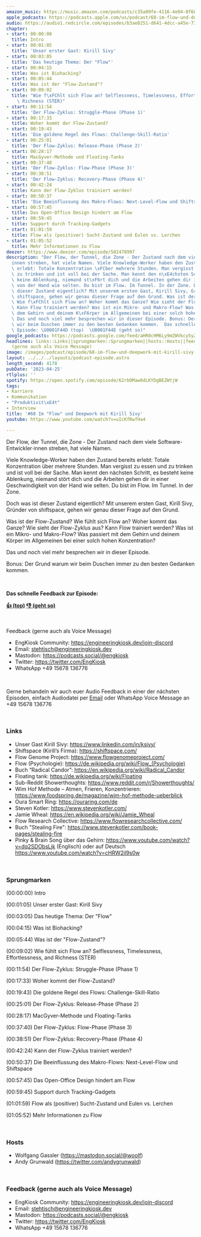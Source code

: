 ```yaml
---
amazon_music: https://music.amazon.com/podcasts/c35a09fe-4116-4e04-8f68-77d61b112e46/episodes/b1f7d627-14e1-4d05-bb2a-b5b0bccb01b0
apple_podcasts: https://podcasts.apple.com/us/podcast/68-im-flow-und-deepwork-mit-kirill-sivy/id1603082924?i=1000610502910&uo=4
audio: https://audio1.redcircle.com/episodes/b3ae8251-d641-4dcc-a45e-73dc88c91c3c/stream.mp3
chapter:
- start: 00:00:00
  title: Intro
- start: 00:01:05
  title: 'Unser erster Gast: Kirill Sivy'
- start: 00:03:05
  title: 'Das heutige Thema: Der "Flow"'
- start: 00:04:15
  title: Was ist Biohacking?
- start: 00:05:44
  title: Was ist der "Flow-Zustand"?
- start: 00:09:02
  title: "Wie f\xFChlt sich Flow an? Selflessness, Timelessness, Effortlessness, and\
    \ Richness (STER)"
- start: 00:11:54
  title: 'Der Flow-Zyklus: Struggle-Phase (Phase 1)'
- start: 00:17:33
  title: Woher kommt der Flow-Zustand?
- start: 00:19:43
  title: 'Die goldene Regel des Flows: Challenge-Skill-Ratio'
- start: 00:25:01
  title: 'Der Flow-Zyklus: Release-Phase (Phase 2)'
- start: 00:28:17
  title: MacGyver-Methode und Floating-Tanks
- start: 00:37:40
  title: 'Der Flow-Zyklus: Flow-Phase (Phase 3)'
- start: 00:38:51
  title: 'Der Flow-Zyklus: Recovery-Phase (Phase 4)'
- start: 00:42:24
  title: Kann der Flow-Zyklus trainiert werden?
- start: 00:50:37
  title: 'Die Beeinflussung des Makro-Flows: Next-Level-Flow und Shiftspace'
- start: 00:57:45
  title: Das Open-Office Design hindert am Flow
- start: 00:59:45
  title: Support durch Tracking-Gadgets
- start: 01:01:59
  title: Flow als (positiver) Sucht-Zustand und Eulen vs. Lerchen
- start: 01:05:52
  title: Mehr Informationen zu Flow
deezer: https://www.deezer.com/episode/502478997
description: "Der Flow, der Tunnel, die Zone - Der Zustand nach dem viele Software-Entwickler\u22C5\
  innen streben, hat viele Namen. Viele Knowledge-Worker haben den Zustand bereits\
  \ erlebt: Totale Konzentration \xFCber mehrere Stunden. Man vergisst zu essen und\
  \ zu trinken und ist voll bei der Sache. Man kennt den n\xE4chsten Schritt, es besteht\
  \ keine Ablenkung, niemand st\xF6rt dich und die Arbeiten gehen dir in einer Geschwindigkeit\
  \ von der Hand wie selten. Du bist im Flow. Im Tunnel. In der Zone. Doch was ist\
  \ dieser Zustand eigentlich? Mit unserem ersten Gast, Kirill Sivy, Gr\xFCnder von\
  \ shiftspace, gehen wir genau dieser Frage auf den Grund. Was ist der Flow-Zustand?\
  \ Wie f\xFChlt sich Flow an? Woher kommt das Ganze? Wie sieht der Flow-Zyklus aus?\
  \ Kann Flow trainiert werden? Was ist ein Mikro- und Makro-Flow? Was passiert mit\
  \ dem Gehirn und deinem K\xF6rper im Allgemeinen bei einer solch hohen Konzentration?\
  \ Das und noch viel mehr besprechen wir in dieser Episode. Bonus: Der Grund warum\
  \ wir beim Duschen immer zu den besten Gedanken kommen.  Das schnelle Feedback zur\
  \ Episode: \U0001F44D (top)  \U0001F44E (geht so)"
google_podcasts: https://podcasts.google.com/feed/aHR0cHM6Ly9mZWVkcy5yZWRjaXJjbGUuY29tLzBlY2ZkZmQ3LWZkYTEtNGMzZC05NTE1LTQ3NjcyN2Y5ZGY1ZQ/episode/ZmJiYTE0Y2MtOTMxNi00MjZiLWI3NGUtMTUwMTcwNTk0NDg3?sa=X&ved=2ahUKEwi3iOm6tsT-AhVhrmoFHbGtA_QQkfYCegQIARAF
headlines: links::Links||sprungmarken::Sprungmarken||hosts::Hosts||feedback-gerne-auch-als-voice-message::Feedback
  (gerne auch als Voice Message)
image: /images/podcast/episode/68-im-flow-und-deepwork-mit-kirill-sivy.jpg
layout: ../../../layouts/podcast-episode.astro
length_second: 4178
pubDate: '2023-04-25'
rtlplus: ''
spotify: https://open.spotify.com/episode/62rbOMaw6dLKYDgBEZWtjW
tags:
- Karriere
- Kommunikation
- "Produktivit\xE4t"
- Interview
title: '#68 Im "Flow" und Deepwork mit Kirill Sivy'
youtube: https://www.youtube.com/watch?v=uIcKfRwfHa4

---
```

<p>Der Flow, der Tunnel, die Zone - Der Zustand nach dem viele Software-Entwickler⋅innen streben, hat viele Namen.</p><p>Viele Knowledge-Worker haben den Zustand bereits erlebt: Totale Konzentration über mehrere Stunden. Man vergisst zu essen und zu trinken und ist voll bei der Sache. Man kennt den nächsten Schritt, es besteht keine Ablenkung, niemand stört dich und die Arbeiten gehen dir in einer Geschwindigkeit von der Hand wie selten. Du bist im Flow. Im Tunnel. In der Zone.</p><p>Doch was ist dieser Zustand eigentlich? Mit unserem ersten Gast, Kirill Sivy, Gründer von shiftspace, gehen wir genau dieser Frage auf den Grund.</p><p>Was ist der Flow-Zustand? Wie fühlt sich Flow an? Woher kommt das Ganze? Wie sieht der Flow-Zyklus aus? Kann Flow trainiert werden? Was ist ein Mikro- und Makro-Flow? Was passiert mit dem Gehirn und deinem Körper im Allgemeinen bei einer solch hohen Konzentration?</p><p>Das und noch viel mehr besprechen wir in dieser Episode.</p><p>Bonus: Der Grund warum wir beim Duschen immer zu den besten Gedanken kommen.</p><p><br></p><p><strong>Das schnelle Feedback zur Episode:</strong></p><p><a href="https://api.openpodcast.dev/feedback/68/upvote" rel="nofollow"><strong>👍 (top)</strong></a><strong>  </strong><a href="https://api.openpodcast.dev/feedback/68/downvote" rel="nofollow"><strong>👎 (geht so)</strong></a></p><p><br></p><p>Feedback (gerne auch als Voice Message)</p><ul><li>EngKiosk Community: <a href="https://engineeringkiosk.dev/join-discord">https://engineeringkiosk.dev/join-discord</a> </li><li>Email: <a href="mailto:stehtisch@engineeringkiosk.dev" rel="nofollow">stehtisch@engineeringkiosk.dev</a></li><li>Mastodon: <a href="https://podcasts.social/@engkiosk" rel="nofollow">https://podcasts.social/@engkiosk</a></li><li>Twitter: <a href="https://twitter.com/EngKiosk" rel="nofollow">https://twitter.com/EngKiosk</a></li><li>WhatsApp +49 15678 136776</li></ul><p><br></p><p>Gerne behandeln wir auch euer Audio Feedback in einer der nächsten Episoden, einfach Audiodatei per <a href="https://engineeringkiosk.dev/kontakt/">Email</a> oder WhatsApp Voice Message an +49 15678 136776</p><p><br></p><h3 id="links">Links</h3><ul><li>Unser Gast Kirill Sivy: <a href="https://www.linkedin.com/in/ksivy/" rel="nofollow">https://www.linkedin.com/in/ksivy/</a> </li><li>Shiftspace (Kirill’s Firma): <a href="https://shiftspace.com/" rel="nofollow">https://shiftspace.com/</a></li><li>Flow Genome Project: <a href="https://www.flowgenomeproject.com/" rel="nofollow">https://www.flowgenomeproject.com/</a></li><li>Flow (Psychologie): <a href="https://de.wikipedia.org/wiki/Flow_(Psychologie)" rel="nofollow">https://de.wikipedia.org/wiki/Flow_(Psychologie)</a></li><li>Buch “Radical Candor”: <a href="https://en.wikipedia.org/wiki/Radical_Candor" rel="nofollow">https://en.wikipedia.org/wiki/Radical_Candor</a> </li><li>Floating tank: <a href="https://de.wikipedia.org/wiki/Floating" rel="nofollow">https://de.wikipedia.org/wiki/Floating</a></li><li>Sub-Reddit Showerthoughts: <a href="https://www.reddit.com/r/Showerthoughts/" rel="nofollow">https://www.reddit.com/r/Showerthoughts/</a></li><li>Wim Hof Methode – Atmen, Frieren, Konzentrieren: <a href="https://www.foodspring.de/magazine/wim-hof-methode-ueberblick" rel="nofollow">https://www.foodspring.de/magazine/wim-hof-methode-ueberblick</a></li><li>Oura Smart Ring: <a href="https://ouraring.com/de" rel="nofollow">https://ouraring.com/de</a></li><li>Steven Kotler: <a href="https://www.stevenkotler.com/" rel="nofollow">https://www.stevenkotler.com/</a></li><li>Jamie Wheal: <a href="https://en.wikipedia.org/wiki/Jamie_Wheal" rel="nofollow">https://en.wikipedia.org/wiki/Jamie_Wheal</a></li><li>Flow Research Collective: <a href="https://www.flowresearchcollective.com/" rel="nofollow">https://www.flowresearchcollective.com/</a></li><li>Buch &#34;Stealing Fire&#34;: <a href="https://www.stevenkotler.com/book-pages/stealing-fire" rel="nofollow">https://www.stevenkotler.com/book-pages/stealing-fire</a> </li><li>Pinky &amp; Brain Song über das Gehirn: <a href="https://www.youtube.com/watch?v=dq2SDObsLjk" rel="nofollow">https://www.youtube.com/watch?v=dq2SDObsLjk</a> (Englisch) oder auf Deutsch <a href="https://www.youtube.com/watch?v=cHRW2jl9s0w" rel="nofollow">https://www.youtube.com/watch?v=cHRW2jl9s0w</a> </li></ul><p><br></p><h3 id="sprungmarken">Sprungmarken</h3><p>(00:00:00) Intro</p><p>(00:01:05) Unser erster Gast: Kirill Sivy</p><p>(00:03:05) Das heutige Thema: Der &#34;Flow&#34;</p><p>(00:04:15) Was ist Biohacking?</p><p>(00:05:44) Was ist der &#34;Flow-Zustand&#34;?</p><p>(00:09:02) Wie fühlt sich Flow an? Selflessness, Timelessness, Effortlessness, and Richness (STER)</p><p>(00:11:54) Der Flow-Zyklus: Struggle-Phase (Phase 1)</p><p>(00:17:33) Woher kommt der Flow-Zustand?</p><p>(00:19:43) Die goldene Regel des Flows: Challenge-Skill-Ratio</p><p>(00:25:01) Der Flow-Zyklus: Release-Phase (Phase 2)</p><p>(00:28:17) MacGyver-Methode und Floating-Tanks</p><p>(00:37:40) Der Flow-Zyklus: Flow-Phase (Phase 3)</p><p>(00:38:51) Der Flow-Zyklus: Recovery-Phase (Phase 4)</p><p>(00:42:24) Kann der Flow-Zyklus trainiert werden?</p><p>(00:50:37) Die Beeinflussung des Makro-Flows: Next-Level-Flow und Shiftspace</p><p>(00:57:45) Das Open-Office Design hindert am Flow</p><p>(00:59:45) Support durch Tracking-Gadgets</p><p>(01:01:59) Flow als (positiver) Sucht-Zustand und Eulen vs. Lerchen</p><p>(01:05:52) Mehr Informationen zu Flow</p><p><br></p><h3 id="hosts">Hosts</h3><ul><li>Wolfgang Gassler (<a href="https://mastodon.social/@woolf" rel="nofollow">https://mastodon.social/@woolf</a>)</li><li>Andy Grunwald (<a href="https://twitter.com/andygrunwald" rel="nofollow">https://twitter.com/andygrunwald</a>)</li></ul><p><br></p><h3 id="feedback-gerne-auch-als-voice-message">Feedback (gerne auch als Voice Message)</h3><ul><li>EngKiosk Community: <a href="https://engineeringkiosk.dev/join-discord">https://engineeringkiosk.dev/join-discord</a> </li><li>Email: <a href="mailto:stehtisch@engineeringkiosk.dev" rel="nofollow">stehtisch@engineeringkiosk.dev</a></li><li>Mastodon: <a href="https://podcasts.social/@engkiosk" rel="nofollow">https://podcasts.social/@engkiosk</a></li><li>Twitter: <a href="https://twitter.com/EngKiosk" rel="nofollow">https://twitter.com/EngKiosk</a></li><li>WhatsApp +49 15678 136776</li></ul>